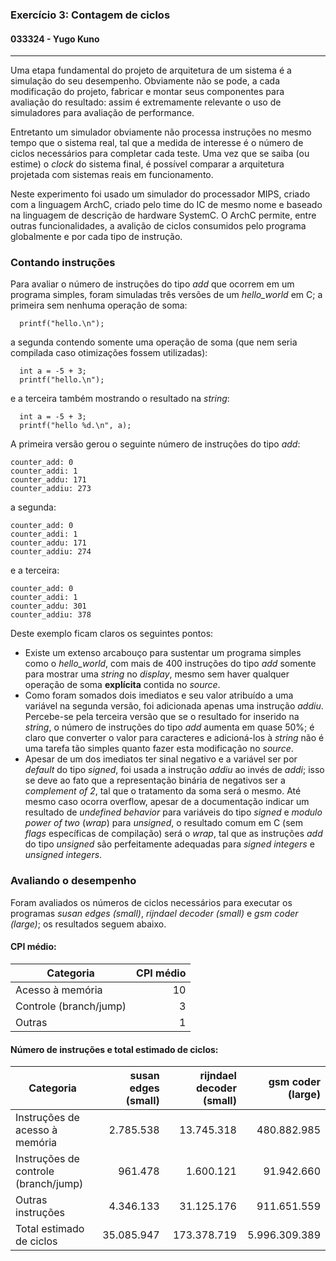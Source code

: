 ### Exercício 3: Contagem de ciclos
#### 033324 - Yugo Kuno

---

Uma etapa fundamental do projeto de arquitetura de um sistema é a simulação do seu desempenho. Obviamente não se pode, a cada modificação do projeto, fabricar e montar seus componentes para avaliação do resultado: assim é extremamente relevante o uso de simuladores para avaliação de performance.

Entretanto um simulador obviamente não processa instruções no mesmo tempo que o sistema real, tal que a medida de interesse é o número de ciclos necessários para completar cada teste. Uma vez que se saiba (ou estime) o _clock_ do sistema final, é possível comparar a arquitetura projetada com sistemas reais em funcionamento.

Neste experimento foi usado um simulador do processador MIPS, criado com a linguagem ArchC, criado pelo time do IC de mesmo nome e baseado na linguagem de descrição de hardware SystemC. O ArchC permite, entre outras funcionalidades, a avalição de ciclos consumidos pelo programa globalmente e por cada tipo de instrução.


### Contando instruções

Para avaliar o número de instruções do tipo _add_ que ocorrem em um programa simples, foram simuladas três versões de um _hello_world_ em C; a primeira sem nenhuma operação de soma:  
```  
  printf("hello.\n");
```  
a segunda contendo somente uma operação de soma (que nem seria compilada caso otimizações fossem utilizadas):  
```  
  int a = -5 + 3;
  printf("hello.\n");
```  
e a terceira também mostrando o resultado na _string_:  
```  
  int a = -5 + 3;
  printf("hello %d.\n", a);
```  
A primeira versão gerou o seguinte número de instruções do tipo _add_:  
```  
counter_add: 0
counter_addi: 1
counter_addu: 171
counter_addiu: 273
```  
a segunda:  
```  
counter_add: 0
counter_addi: 1
counter_addu: 171
counter_addiu: 274
```  
e a terceira:
```  
counter_add: 0
counter_addi: 1
counter_addu: 301
counter_addiu: 378
```  

Deste exemplo ficam claros os seguintes pontos:  
- Existe um extenso arcabouço para sustentar um programa simples como o _hello_world_, com mais de 400 instruções do tipo _add_ somente para mostrar uma _string_ no _display_, mesmo sem haver qualquer operação de soma **explícita** contida no _source_.
- Como foram somados dois imediatos e seu valor atribuído a uma variável na segunda versão, foi adicionada apenas uma instrução _addiu_. Percebe-se pela terceira versão que se o resultado for inserido na _string_, o número de instruções do tipo _add_ aumenta em quase 50%; é claro que converter o valor para caracteres e adicioná-los à _string_ não é uma tarefa tão simples quanto fazer esta modificação no _source_.  
- Apesar de um dos imediatos ter sinal negativo e a variável ser por _default_ do tipo _signed_, foi usada a instrução _addiu_ ao invés de _addi_; isso se deve ao fato que a representação binária de negativos ser a _complement of 2_, tal que o tratamento da soma será o mesmo. Até mesmo caso ocorra overflow, apesar de a documentação indicar um resultado de _undefined behavior_ para variáveis do tipo _signed_ e _modulo power of two_ (_wrap_) para _unsigned_, o resultado comum em C (sem _flags_ específicas de compilação) será o _wrap_, tal que as instruções _add_ do tipo _unsigned_ são perfeitamente adequadas para _signed integers_ e _unsigned integers_.  


### Avaliando o desempenho

Foram avaliados os números de ciclos necessários para executar os programas _susan edges (small)_, _rijndael decoder (small)_ e _gsm coder (large)_; os resultados seguem abaixo.  

#### CPI médio:  
|Categoria             |CPI médio          |
|----------------------|------------------:|
|Acesso à memória      |                 10|
|Controle (branch/jump)|                  3|
|Outras                |                  1|

#### Número de instruções e total estimado de ciclos:  
|Categoria                           |susan edges (small)|rijndael decoder (small)|gsm coder (large)|
|------------------------------------|------------------:|-----------------------:|----------------:|
|Instruções de acesso à memória      |2.785.538          |13.745.318              |480.882.985      |
|Instruções de controle (branch/jump)|961.478            |1.600.121               |91.942.660       |
|Outras instruções                   |4.346.133          |31.125.176              |911.651.559      |
|Total estimado de ciclos            |35.085.947         |173.378.719             |5.996.309.389    |
